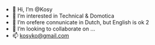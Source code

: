 - 👋 Hi, I’m @Kosy
- 👀 I’m interested in Technical & Domotica
- 🌱 I’m orefere connunicate in Dutch, but English is ok 2
- 💞️ I’m looking to collaborate on ...
- 📫 kosyko@gmail.com

<!---
Kosyko/Kosyko is a ✨ special ✨ repository because its `README.md` (this file) appears on your GitHub profile.
You can click the Preview link to take a look at your changes.
--->
